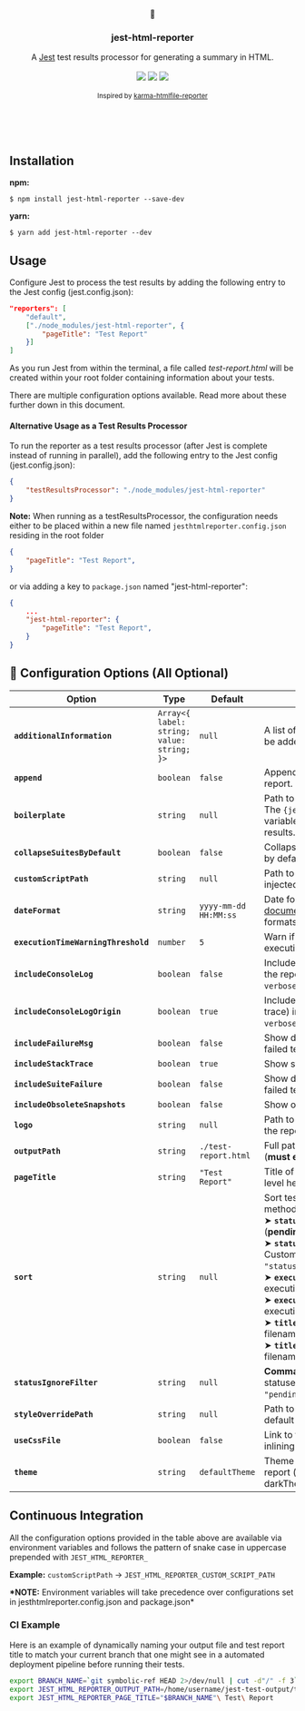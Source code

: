 <p align="center">
	<p align="center">📜</p>
	<h3 align="center">jest-html-reporter</h3>
	<p align="center">
		A <a href="https://github.com/facebook/jest">Jest</a> test results processor for generating a summary in HTML.
		<br />
		<br />
		<img src="https://img.shields.io/npm/v/jest-html-reporter?style=flat-square">
		<img src="https://img.shields.io/node/v/jest-html-reporter?style=flat-square">
		<img src="https://img.shields.io/npm/dm/jest-html-reporter?style=flat-square">
		<br />
		<br />
		<small>Inspired by <a href="https://github.com/matthias-schuetz/karma-htmlfile-reporter">karma-htmlfile-reporter</a></small>
		<br />
		<br />
		<div style="text-align:center">
			<img src="https://user-images.githubusercontent.com/3501024/77887991-d511c480-726b-11ea-9ed8-2e581206900c.png" alt="" style="max-width:75%">
		</div>
		<br />
		<br />
	</p>
</p>

## Installation

**npm:**

```
$ npm install jest-html-reporter --save-dev
```

**yarn:**

```
$ yarn add jest-html-reporter --dev
```

## Usage

Configure Jest to process the test results by adding the following entry to the Jest config (jest.config.json):

```JSON
"reporters": [
	"default",
	["./node_modules/jest-html-reporter", {
		"pageTitle": "Test Report"
	}]
]
```

As you run Jest from within the terminal, a file called _test-report.html_ will be created within your root folder containing information about your tests.

There are multiple configuration options available. Read more about these further down in this document.

#### Alternative Usage as a Test Results Processor

To run the reporter as a test results processor (after Jest is complete instead of running in parallel), add the following entry to the Jest config (jest.config.json):

```JSON
{
	"testResultsProcessor": "./node_modules/jest-html-reporter"
}
```

**Note:** When running as a testResultsProcessor, the configuration needs either to be placed within a new file named `jesthtmlreporter.config.json` residing in the root folder

```JSON
{
	"pageTitle": "Test Report",
}
```

or via adding a key to `package.json` named "jest-html-reporter":

```JSON
{
	...
	"jest-html-reporter": {
		"pageTitle": "Test Report",
	}
}
```

## 📌 Configuration Options (All Optional)

| Option                              | Type                                       | Default               | Description                                                                                                                                                                                                                                                                                                                                                                                                                                                                                                                    |
|-------------------------------------|--------------------------------------------|-----------------------|--------------------------------------------------------------------------------------------------------------------------------------------------------------------------------------------------------------------------------------------------------------------------------------------------------------------------------------------------------------------------------------------------------------------------------------------------------------------------------------------------------------------------------|
| **`additionalInformation`**         | `Array<{ label: string; value: string; }>` | `null`                | A list of additional information to be added to the top of the report.                                                                                                                                                                                                                                                                                                                                                                                                                                                         |
| **`append`**                        | `boolean`                                  | `false`               | Append test results to an existing report.                                                                                                                                                                                                                                                                                                                                                                                                                                                                                     |
| **`boilerplate`**                   | `string`                                   | `null`                | Path to an HTML boilerplate file. The `{jesthtmlreporter-content}` variable will be replaced with test results.                                                                                                                                                                                                                                                                                                                                                                                                                |
| **`collapseSuitesByDefault`**       | `boolean`                                  | `false`               | Collapse test suites (accordions) by default.                                                                                                                                                                                                                                                                                                                                                                                                                                                                                  |
| **`customScriptPath`**              | `string`                                   | `null`                | Path to an external script file injected into the report.                                                                                                                                                                                                                                                                                                                                                                                                                                                                      |
| **`dateFormat`**                    | `string`                                   | `yyyy-mm-dd HH:MM:ss` | Date format for timestamps. See [documentation](https://github.com/Hargne/jest-html-reporter/wiki/Date-Format) for available formats.                                                                                                                                                                                                                                                                                                                                                                                          |
| **`executionTimeWarningThreshold`** | `number`                                   | `5`                   | Warn if a test suite exceeds this execution time (in seconds).                                                                                                                                                                                                                                                                                                                                                                                                                                                                 |
| **`includeConsoleLog`**             | `boolean`                                  | `false`               | Include `console.log` outputs in the report (**requires** `--verbose=false`).                                                                                                                                                                                                                                                                                                                                                                                                                                                  |
| **`includeConsoleLogOrigin`**       | `boolean`                                  | `true`                | Include `console.log` origin (stack trace) in the report (**requires** `--verbose=false`).                                                                                                                                                                                                                                                                                                                                                                                                                                     |
| **`includeFailureMsg`**             | `boolean`                                  | `false`               | Show detailed error messages for failed tests.                                                                                                                                                                                                                                                                                                                                                                                                                                                                                 |
| **`includeStackTrace`**             | `boolean`                                  | `true`                | Show stack traces for failed tests.                                                                                                                                                                                                                                                                                                                                                                                                                                                                                            |
| **`includeSuiteFailure`**           | `boolean`                                  | `false`               | Show detailed errors for entire failed test suites.                                                                                                                                                                                                                                                                                                                                                                                                                                                                            |
| **`includeObsoleteSnapshots`**      | `boolean`                                  | `false`               | Show obsolete snapshot names.                                                                                                                                                                                                                                                                                                                                                                                                                                                                                                  |
| **`logo`**                          | `string`                                   | `null`                | Path to an image file to display in the report header.                                                                                                                                                                                                                                                                                                                                                                                                                                                                         |
| **`outputPath`**                    | `string`                                   | `./test-report.html`  | Full path for the output report file (**must end in `.html`**).                                                                                                                                                                                                                                                                                                                                                                                                                                                                |
| **`pageTitle`**                     | `string`                                   | `"Test Report"`       | Title of the document and top-level heading.                                                                                                                                                                                                                                                                                                                                                                                                                                                                                   |
| **`sort`**                          | `string`                                   | `null`                | Sort test results by a specific method. Available values:<br> ➤ **`status`** → Sorts by test status (**pending → failed → passed**).<br> ➤ **`status:{custom-order}`** → Custom status order (e.g., `"status:failed,passed,pending"`).<br> ➤ **`executionasc`** → Sorts by execution time **ascending**.<br> ➤ **`executiondesc`** → Sorts by execution time **descending**.<br> ➤ **`titleasc`** → Sorts by suite filename/test name **ascending**.<br> ➤ **`titledesc`** → Sorts by suite filename/test name **descending**. |
| **`statusIgnoreFilter`**            | `string`                                   | `null`                | **Comma-separated** list of statuses to exclude: `"passed"`, `"pending"`, `"failed"`.                                                                                                                                                                                                                                                                                                                                                                                                                                          |
| **`styleOverridePath`**             | `string`                                   | `null`                | Path to a CSS file to override default styles.                                                                                                                                                                                                                                                                                                                                                                                                                                                                                 |
| **`useCssFile`**                    | `boolean`                                  | `false`               | Link to the CSS file instead of inlining styles.                                                                                                                                                                                                                                                                                                                                                                                                                                                                               |
| **`theme`**                         | `string`                                   | `defaultTheme`        | Theme that you are able to set to report (defaultTheme or darkTheme)                                                                                                                                                                                                                                                                                                                                                                                                                                                           |

## Continuous Integration

All the configuration options provided in the table above are available via environment variables and follows the pattern of snake case in uppercase prepended with `JEST_HTML_REPORTER_`

**Example:** `customScriptPath` -> `JEST_HTML_REPORTER_CUSTOM_SCRIPT_PATH`

**\*NOTE:** Environment variables will take precedence over configurations set in jesthtmlreporter.config.json and package.json\*

### CI Example

Here is an example of dynamically naming your output file and test report title to match your current branch that one might see in a automated deployment pipeline before running their tests.

```bash
export BRANCH_NAME=`git symbolic-ref HEAD 2>/dev/null | cut -d"/" -f 3`
export JEST_HTML_REPORTER_OUTPUT_PATH=/home/username/jest-test-output/test-reports/"$BRANCH_NAME".html
export JEST_HTML_REPORTER_PAGE_TITLE="$BRANCH_NAME"\ Test\ Report
```
